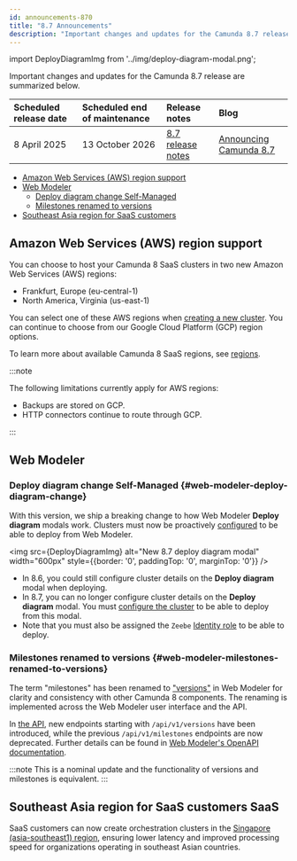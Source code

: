 ```yaml
---
id: announcements-870
title: "8.7 Announcements"
description: "Important changes and updates for the Camunda 8.7 release including deprecation & removal notices."
---
```


import DeployDiagramImg from '../img/deploy-diagram-modal.png';

Important changes and updates for the Camunda 8.7 release are summarized below.

| Scheduled release date | Scheduled end of maintenance | Release notes                                        | Blog                                                                                            |
| :--------------------- | :--------------------------- | :--------------------------------------------------- | :---------------------------------------------------------------------------------------------- |
| 8 April 2025           | 13 October 2026              | [8.7 release notes](/reference/release-notes/870.md) | [Announcing Camunda 8.7](https://camunda.com/blog/2024/11/camunda-8-7-releasing-february-2025/) |

<!--- [Ad-hoc subprocesses](#)
- [Document handling](#)
- [RPA](#)
  - [Fetch RPA resource API](#)
  - [deployResourceAPI for RPA](#) -->

- [Amazon Web Services (AWS) region support](#amazon-web-services-aws-region-support)
- [Web Modeler](#web-modeler)
  - [Deploy diagram change Self-Managed](#web-modeler-deploy-diagram-change)
  - [Milestones renamed to versions](#web-modeler-milestones-renamed-to-versions)
- [Southeast Asia region for SaaS customers](#southeast-asia-region-for-saas-customers-saas)

## Amazon Web Services (AWS) region support

You can choose to host your Camunda 8 SaaS clusters in two new Amazon Web Services (AWS) regions:

- Frankfurt, Europe (eu-central-1)
- North America, Virginia (us-east-1)

You can select one of these AWS regions when [creating a new cluster](/components/console/manage-clusters/create-cluster.md). You can continue to choose from our Google Cloud Platform (GCP) region options.

To learn more about available Camunda 8 SaaS regions, see [regions](../regions.md).

:::note

The following limitations currently apply for AWS regions:

- Backups are stored on GCP.
- HTTP connectors continue to route through GCP.

:::

## Web Modeler

### Deploy diagram change <span class="badge badge--long" title="This feature affects Self-Managed">Self-Managed</span> {#web-modeler-deploy-diagram-change}

With this version, we ship a breaking change to how Web Modeler **Deploy diagram** modals work. Clusters must now be proactively [configured](/docs/self-managed/modeler/web-modeler/configuration/configuration.md#clusters) to be able to deploy from Web Modeler.

<img src={DeployDiagramImg} alt="New 8.7 deploy diagram modal" width="600px" style={{border: '0', paddingTop: '0', marginTop: '0'}} />

- In 8.6, you could still configure cluster details on the **Deploy diagram** modal when deploying.
- In 8.7, you can no longer configure cluster details on the **Deploy diagram** modal. You must [configure the cluster](/docs/self-managed/modeler/web-modeler/configuration/configuration.md#clusters) to be able to deploy from this modal.
- Note that you must also be assigned the `Zeebe` [Identity role](/docs/self-managed/identity/user-guide/roles/add-assign-role.md) to be able to deploy.

### Milestones renamed to versions {#web-modeler-milestones-renamed-to-versions}

The term "milestones" has been renamed to ["versions"](/components/modeler/web-modeler/versions.md) in Web Modeler for clarity and consistency with other Camunda 8 components. The renaming is implemented across the Web Modeler user interface and the API.

In [the API](/apis-tools/web-modeler-api/index.md), new endpoints starting with `/api/v1/versions` have been introduced, while the previous `/api/v1/milestones` endpoints are now deprecated.
Further details can be found in [Web Modeler's OpenAPI documentation](https://modeler.camunda.io/swagger-ui/index.html).

:::note
This is a nominal update and the functionality of versions and milestones is equivalent.
:::

## Southeast Asia region for SaaS customers <span class="badge badge--long" title="This feature affects SaaS">SaaS</span>

SaaS customers can now create orchestration clusters in the [Singapore (asia-southeast1) region](/reference/regions.md), ensuring lower latency and improved processing speed for organizations operating in southeast Asian countries.
